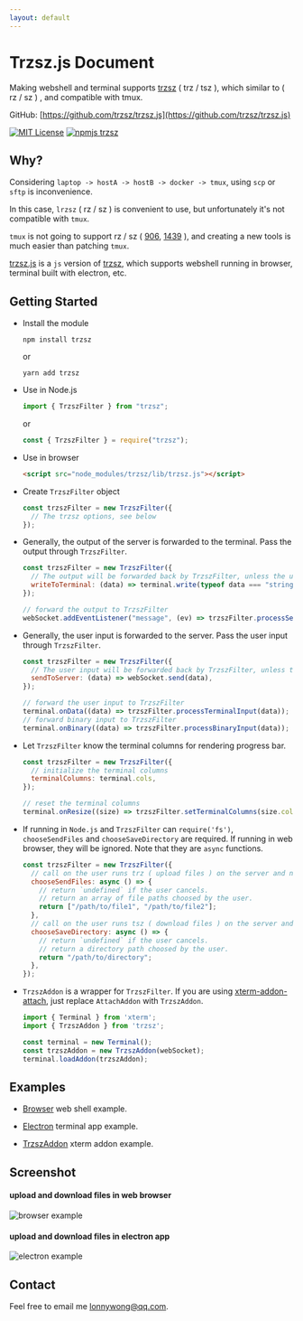 ```yaml
---
layout: default
---
```


# Trzsz.js Document

Making webshell and terminal supports [trzsz](https://trzsz.github.io/) ( trz / tsz ), which similar to ( rz / sz ) , and compatible with tmux.

GitHub: [https://github.com/trzsz/trzsz.js](https://github.com/trzsz/trzsz.js)

[![MIT License](https://img.shields.io/badge/license-MIT-green.svg?style=flat)](https://choosealicense.com/licenses/mit/)
[![npmjs trzsz](https://img.shields.io/npm/v/trzsz.svg?style=flat)](https://www.npmjs.com/package/trzsz)


## Why?

Considering `laptop -> hostA -> hostB -> docker -> tmux`, using `scp` or `sftp` is inconvenience.

In this case, `lrzsz` ( rz / sz ) is convenient to use, but unfortunately it's not compatible with `tmux`.

`tmux` is not going to support rz / sz ( [906](https://github.com/tmux/tmux/issues/906), [1439](https://github.com/tmux/tmux/issues/1439) ), and creating a new tools is much easier than patching `tmux`.

[trzsz.js](https://github.com/trzsz/trzsz.js) is a `js` version of [trzsz](https://github.com/trzsz/trzsz), which supports webshell running in browser, terminal built with electron, etc.


## Getting Started

* Install the module
  ```
  npm install trzsz
  ```
  or
  ```
  yarn add trzsz
  ```

* Use in Node.js
  ```js
  import { TrzszFilter } from "trzsz";
  ```
  or
  ```js
  const { TrzszFilter } = require("trzsz");
  ```

* Use in browser
  ```html
  <script src="node_modules/trzsz/lib/trzsz.js"></script>
  ```

* Create `TrzszFilter` object
  ```js
  const trzszFilter = new TrzszFilter({
    // The trzsz options, see below
  });
  ```

* Generally, the output of the server is forwarded to the terminal. Pass the output through `TrzszFilter`.
  ```js
  const trzszFilter = new TrzszFilter({
    // The output will be forwarded back by TrzszFilter, unless the user runs ( trz / tsz ) on the server.
    writeToTerminal: (data) => terminal.write(typeof data === "string" ? data : new Uint8Array(data)),
  });

  // forward the output to TrzszFilter
  webSocket.addEventListener("message", (ev) => trzszFilter.processServerOutput(ev.data));
  ```

* Generally, the user input is forwarded to the server. Pass the user input through `TrzszFilter`.
  ```js
  const trzszFilter = new TrzszFilter({
    // The user input will be forwarded back by TrzszFilter, unless there are files being transferred.
    sendToServer: (data) => webSocket.send(data),
  });

  // forward the user input to TrzszFilter
  terminal.onData((data) => trzszFilter.processTerminalInput(data));
  // forward binary input to TrzszFilter
  terminal.onBinary((data) => trzszFilter.processBinaryInput(data));
  ```

* Let `TrzszFilter` know the terminal columns for rendering progress bar.
  ```js
  const trzszFilter = new TrzszFilter({
    // initialize the terminal columns
    terminalColumns: terminal.cols,
  });

  // reset the terminal columns
  terminal.onResize((size) => trzszFilter.setTerminalColumns(size.cols));
  ```

* If running in `Node.js` and `TrzszFilter` can `require('fs')`, `chooseSendFiles` and `chooseSaveDirectory` are required. If running in web browser, they will be ignored. Note that they are `async` functions.
  ```js
  const trzszFilter = new TrzszFilter({
    // call on the user runs trz ( upload files ) on the server and no error on require('fs').
    chooseSendFiles: async () => {
      // return `undefined` if the user cancels.
      // return an array of file paths choosed by the user.
      return ["/path/to/file1", "/path/to/file2"];
    },
    // call on the user runs tsz ( download files ) on the server and no error on require('fs').
    chooseSaveDirectory: async () => {
      // return `undefined` if the user cancels.
      // return a directory path choosed by the user.
      return "/path/to/directory";
    },
  });
  ```

* `TrzszAddon` is a wrapper for `TrzszFilter`. If you are using [xterm-addon-attach](https://www.npmjs.com/package/xterm-addon-attach), just replace `AttachAddon` with `TrzszAddon`.
  ```js
  import { Terminal } from 'xterm';
  import { TrzszAddon } from 'trzsz';

  const terminal = new Terminal();
  const trzszAddon = new TrzszAddon(webSocket);
  terminal.loadAddon(trzszAddon);
  ```


## Examples

* [Browser](https://github.com/trzsz/trzsz.js/blob/main/examples/browser) web shell example.

* [Electron](https://github.com/trzsz/trzsz.js/blob/main/examples/electron) terminal app example.

* [TrzszAddon](https://github.com/trzsz/trzsz.js/blob/main/examples/addon) xterm addon example.


## Screenshot

#### upload and download files in web browser

  ![browser example](https://trzsz.github.io/images/browser.gif)

#### upload and download files in electron app

  ![electron example](https://trzsz.github.io/images/electron.gif)


## Contact

  Feel free to email me <lonnywong@qq.com>.
